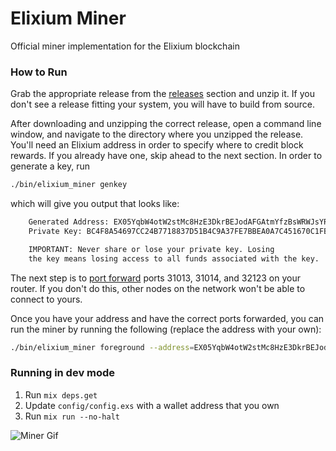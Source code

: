 # Elixium Miner
Official miner implementation for the Elixium blockchain

### How to Run

Grab the appropriate release from the [releases](https://github.com/ElixiumNetwork/elixium_miner/releases)
section and unzip it. If you don't see a release fitting your system, you will
have to build from source.

After downloading and unzipping the correct release, open a command line window,
and navigate to the directory where you unzipped the release. You'll need an
Elixium address in order to specify where to credit block rewards. If you already
have one, skip ahead to the next section. In order to generate a key, run

```bash
./bin/elixium_miner genkey
```

which will give you output that looks like:

```bash
    Generated Address: EX05YqbW4otW2stMc8HzE3DkrBEJodAFGAtmYfzBsWRWJsYRrrHCt
    Private Key: BC4F8A54697CC24B7718837D51B4C9A37FE7BBEA0A7C451670C1FBDFA4C6B236

    IMPORTANT: Never share or lose your private key. Losing
    the key means losing access to all funds associated with the key.
```

The next step is to [port forward](https://www.pcworld.com/article/244314/how_to_forward_ports_on_your_router.html)
ports 31013, 31014, and 32123 on your router. If you don't do this, other 
nodes on the network won't be able to connect to yours.

Once you have your address and have the correct ports forwarded, you can run 
the miner by running the following (replace the address with your own):

```bash
./bin/elixium_miner foreground --address=EX05YqbW4otW2stMc8HzE3DkrBEJodAFGAtmYfzBsWRWJsYRrrHCt
```

### Running in dev mode

1. Run `mix deps.get`
2. Update `config/config.exs` with a wallet address that you own
3. Run `mix run --no-halt`

![Miner Gif](https://s3-us-west-2.amazonaws.com/elixium-assets/Untitled+(1).gif)
